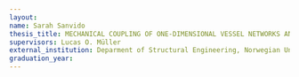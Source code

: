 ```yaml
---
layout:
name: Sarah Sanvido
thesis_title: MECHANICAL COUPLING OF ONE-DIMENSIONAL VESSEL NETWORKS AND ELASTIC THREE DIMENSIONAL TISSUES     
supervisors: Lucas O. Müller
external_institution: Deparment of Structural Engineering, Norwegian University of Science and Technology, Trondheim (Norway)
graduation_year: 
---
```


